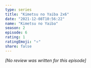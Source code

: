 ```yaml
---
type: series
title: "Kimetsu no Yaiba 2x6"
date: "2021-12-08T10:56:22"
name: "Kimetsu no Yaiba"
season: 2
episode: 6
rating: 1
ratingEmoji: "⭐️"
share: false
---
```


*[No review was written for this episode]*
